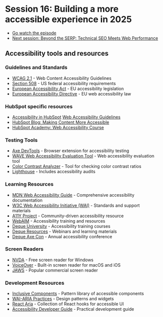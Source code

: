 # Session 16: Building a more accessible experience in 2025 


- [Go watch the episode](https://youtube.com/live/giKvKFdumK0?feature=share)
- [Next session: Beyond the SERP: Technical SEO Meets Web Performance](https://youtube.com/live/AhTM4OHgaqw?feature=share)


## Accessibility tools and resources

### Guidelines and Standards
- [WCAG 2.1](https://www.w3.org/WAI/standards-guidelines/wcag/) - Web Content Accessibility Guidelines
- [Section 508](https://www.section508.gov/) - US federal accessibility requirements
- [European Accessibility Act](https://ec.europa.eu/social/main.jsp?catId=1202) - EU accessibility legislation
- [European Accessibility Directive](https://digital-strategy.ec.europa.eu/en/policies/web-accessibility) - EU web accessibility law

### HubSpot specific resources

- [Accessibility in HubSpot](https://developers.hubspot.com/docs/guides/cms/content/accessibility)
[Web Accessibility Guidelines](https://blog.hubspot.com/website/web-accessibility-guidelines)
- [HubSpot Blog: Making Content More Accessible](https://blog.hubspot.com/website/web-accessibility)
- [HubSpot Academy: Web Accessibility Course](https://academy.hubspot.com/lessons/web-accessibility)

### Testing Tools
- [Axe DevTools](https://chromewebstore.google.com/detail/axe-devtools-web-accessib/lhdoppojpmngadmnindnejefpokejbdd?hl=en-US) - Browser extension for accessibility testing
- [WAVE Web Accessibility Evaluation Tool](https://wave.webaim.org/) - Web accessibility evaluation tool
- [Color Contrast Analyzer](https://www.tpgi.com/color-contrast-checker/) - Tool for checking color contrast ratios
- [Lighthouse](https://developers.google.com/web/tools/lighthouse) - Includes accessibility audits

### Learning Resources
- [MDN Web Accessibility Guide](https://developer.mozilla.org/en-US/docs/Learn/Accessibility) - Comprehensive accessibility documentation
- [W3C Web Accessibility Initiative (WAI)](https://www.w3.org/WAI/) - Standards and support materials
- [A11Y Project](https://www.a11yproject.com/) - Community-driven accessibility resource
- [WebAIM](https://webaim.org/) - Accessibility training and resources
- [Deque University](https://dequeuniversity.com/) - Accessibility training courses
- [Deque Resources](https://www.deque.com/resources/type/webinars/) - Webinars and learning materials
- [Deque Axe Con](https://www.deque.com/axe-con/) - Annual accessibility conference

### Screen Readers
- [NVDA](https://www.nvaccess.org/) - Free screen reader for Windows
- [VoiceOver](https://www.apple.com/accessibility/vision/) - Built-in screen reader for macOS and iOS
- [JAWS](https://www.freedomscientific.com/products/software/jaws/) - Popular commercial screen reader


### Development Resources
- [Inclusive Components](https://inclusive-components.design/) - Pattern library of accessible components
- [WAI-ARIA Practices](https://www.w3.org/WAI/ARIA/apg/) - Design patterns and widgets
- [React Aria](https://react-spectrum.adobe.com/react-aria/) - Collection of React hooks for accessible UI
- [Accessibility Developer Guide](https://www.accessibility-developer-guide.com/) - Practical development guide



